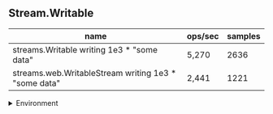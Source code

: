 ## Stream.Writable

|name|ops/sec|samples|
|-|-|-|
|streams.Writable writing 1e3 * "some data"|5,270|2636|
|streams.web.WritableStream writing 1e3 * "some data"|2,441|1221|


<details>
<summary>Environment</summary>

* __Machine:__ linux x64 | 4 vCPUs | 15.2GB Mem
* __Run:__ Mon Jun 24 2024 01:19:54 GMT+0000 (Coordinated Universal Time)
</details>

<!--
{"environment":{"platform":"linux","arch":"x64","cpus":4,"totalMemory":15.245216369628906},"benchmarks":[{"name":"streams.Writable writing 1e3 * \"some data\"","opsSec":5270.1982457036775,"samples":2636},{"name":"streams.web.WritableStream writing 1e3 * \"some data\"","opsSec":2441.9074223149087,"samples":1221}]}-->
